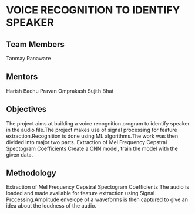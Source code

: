 
# VOICE RECOGNITION TO IDENTIFY SPEAKER

## Team Members
Tanmay Ranaware

## Mentors
Harish Bachu
Pravan Omprakash
Sujith Bhat

## Objectives
The project aims at building a voice recognition program to identify speaker in the audio file.The project makes use of signal processing for feature extraction.Recognition is done using ML algorithms.The work was then divided into major two parts.
Extraction of Mel Frequency Cepstral Spectogram Coefficients
Create a CNN model, train the model with the given data.
 
## Methodology
Extraction of Mel Frequency Cepstral Spectogram Coefficients
The audio is loaded and made available for feature extraction using Signal Processing.Amplitude envelope of a waveforms is then  captured to  give an idea about the loudness of the audio.

